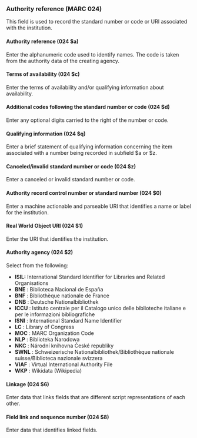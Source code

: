 ### Authority reference (MARC 024)

This field is used to record the standard number or code or URI associated with the institution.

#### Authority reference (024 $a)

Enter the alphanumeric code used to identify names. The code is taken from the authority data of the creating agency.

#### Terms of availability (024 $c)  

Enter the terms of availability and/or qualifying information about availability.

#### Additional codes following the standard number or code (024 $d)

Enter any optional digits carried to the right of the number or code.

#### Qualifying information (024 $q)  

Enter a brief statement of qualifying information concerning the item associated with a number being recorded in subfield $a or $z.

#### Canceled/invalid standard number or code (024 $z)

Enter a canceled or invalid standard number or code.

#### Authority record control number or standard number (024 $0)  

Enter a machine actionable and parseable URI that identifies a name or label for the institution.

#### Real World Object URI (024 $1)  

Enter the URI that identifies the institution.

#### Authority agency (024 $2)

Select from the following:

- **ISIL:** International Standard Identifier for Libraries and Related Organisations
- **BNE** : Biblioteca Nacional de España
- **BNF** : Bibliothèque nationale de France
- **DNB** : Deutsche Nationalbibliothek
- **ICCU** : Istituto centrale per il Catalogo unico delle biblioteche italiane e per le informazioni bibliografiche
- **ISNI** : International Standard Name Identifier
- **LC** : Library of Congress
- **MOC** : MARC Organization Code
- **NLP** : Biblioteka Narodowa
- **NKC** : Národní knihovna České republiky 
- **SWNL** : Schweizerische Nationalbibliothek/Bibliothèque nationale suisse/Biblioteca nazionale svizzera
- **VIAF** : Virtual International Authority File
- **WKP** : Wikidata (Wikipedia)  

#### Linkage (024 $6)

Enter data that links fields that are different script representations of each other.

#### Field link and sequence number (024 $8)

Enter data that identifies linked fields.